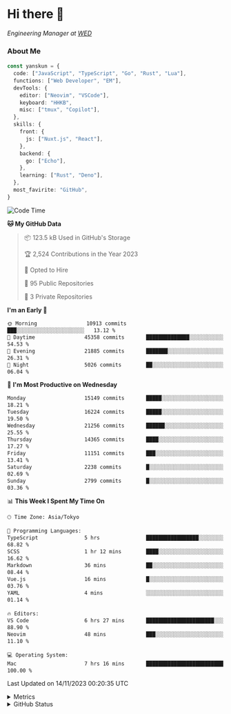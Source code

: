 # Hi there&nbsp;:wave:

<!-- ![Alt text](https://spotify-recently-played-readme.vercel.app/api?user=31kynbuubkiu3r4qh4hjuaglhfay) -->

_Engineering Manager at [WED](https://github.com/wedinc)_

### About Me

```ts
const yanskun = {
  code: ["JavaScript", "TypeScript", "Go", "Rust", "Lua"],
  functions: ["Web Developer", "EM"],
  devTools: {
    editor: ["Neovim", "VSCode"],
    keyboard: "HHKB",
    misc: ["tmux", "Copilot"],
  },
  skills: {
    front: {
      js: ["Nuxt.js", "React"],
    },
    backend: {
      go: ["Echo"],
    },
    learning: ["Rust", "Deno"],
  },
  most_favirite: "GitHub",
}
```

<!--START_SECTION:waka-->
![Code Time](http://img.shields.io/badge/Code%20Time-544%20hrs%2023%20mins-blue)

**🐱 My GitHub Data** 

> 📦 123.5 kB Used in GitHub's Storage 
 > 
> 🏆 2,524 Contributions in the Year 2023
 > 
> 💼 Opted to Hire
 > 
> 📜 95 Public Repositories 
 > 
> 🔑 3 Private Repositories 
 > 
**I'm an Early 🐤** 

```text
🌞 Morning                10913 commits       ███░░░░░░░░░░░░░░░░░░░░░░   13.12 % 
🌆 Daytime                45358 commits       ██████████████░░░░░░░░░░░   54.53 % 
🌃 Evening                21885 commits       ███████░░░░░░░░░░░░░░░░░░   26.31 % 
🌙 Night                  5026 commits        ██░░░░░░░░░░░░░░░░░░░░░░░   06.04 % 
```
📅 **I'm Most Productive on Wednesday** 

```text
Monday                   15149 commits       █████░░░░░░░░░░░░░░░░░░░░   18.21 % 
Tuesday                  16224 commits       █████░░░░░░░░░░░░░░░░░░░░   19.50 % 
Wednesday                21256 commits       ██████░░░░░░░░░░░░░░░░░░░   25.55 % 
Thursday                 14365 commits       ████░░░░░░░░░░░░░░░░░░░░░   17.27 % 
Friday                   11151 commits       ███░░░░░░░░░░░░░░░░░░░░░░   13.41 % 
Saturday                 2238 commits        █░░░░░░░░░░░░░░░░░░░░░░░░   02.69 % 
Sunday                   2799 commits        █░░░░░░░░░░░░░░░░░░░░░░░░   03.36 % 
```


📊 **This Week I Spent My Time On** 

```text
🕑︎ Time Zone: Asia/Tokyo

💬 Programming Languages: 
TypeScript               5 hrs               █████████████████░░░░░░░░   68.82 % 
SCSS                     1 hr 12 mins        ████░░░░░░░░░░░░░░░░░░░░░   16.62 % 
Markdown                 36 mins             ██░░░░░░░░░░░░░░░░░░░░░░░   08.44 % 
Vue.js                   16 mins             █░░░░░░░░░░░░░░░░░░░░░░░░   03.76 % 
YAML                     4 mins              ░░░░░░░░░░░░░░░░░░░░░░░░░   01.14 % 

🔥 Editors: 
VS Code                  6 hrs 27 mins       ██████████████████████░░░   88.90 % 
Neovim                   48 mins             ███░░░░░░░░░░░░░░░░░░░░░░   11.10 % 

💻 Operating System: 
Mac                      7 hrs 16 mins       █████████████████████████   100.00 % 
```


 Last Updated on 14/11/2023 00:20:35 UTC
<!--END_SECTION:waka-->

<details>
  <summary>Metrics</summary>
  <img src="https://github.com/yanskun/yanskun/blob/main/github-metrics.svg" alt="Metrics">
</details>

<details>
  <summary>GitHub Status</summary>
  <picture>
    <source media="(prefers-color-scheme: dark)" srcset="https://raw.githubusercontent.com/yanskun/yanskun/master/profile-summary-card-output/nord_dark/0-profile-details.svg">
   <img src="https://raw.githubusercontent.com/yanskun/yanskun/master/profile-summary-card-output/default/0-profile-details.svg">
  </picture>
  <br>
  <picture>
    <source media="(prefers-color-scheme: dark)" srcset="https://raw.githubusercontent.com/yanskun/yanskun/master/profile-summary-card-output/nord_dark/1-repos-per-language.svg">
   <img src="https://raw.githubusercontent.com/yanskun/yanskun/master/profile-summary-card-output/default/1-repos-per-language.svg">
  </picture>
  <picture>
    <source media="(prefers-color-scheme: dark)" srcset="https://raw.githubusercontent.com/yanskun/yanskun/master/profile-summary-card-output/nord_dark/2-most-commit-language.svg">
   <img src="https://raw.githubusercontent.com/yanskun/yanskun/master/profile-summary-card-output/default/2-most-commit-language.svg">
  </picture>
  <br>
  <picture>
    <source media="(prefers-color-scheme: dark)" srcset="https://raw.githubusercontent.com/yanskun/yanskun/master/profile-summary-card-output/nord_dark/3-stats.svg">
   <img src="https://raw.githubusercontent.com/yanskun/yanskun/master/profile-summary-card-output/default/3-stats.svg">
  </picture>
  <picture>
    <source media="(prefers-color-scheme: dark)" srcset="https://raw.githubusercontent.com/yanskun/yanskun/master/profile-summary-card-output/nord_dark/4-productive-time.svg">
   <img src="https://raw.githubusercontent.com/yanskun/yanskun/master/profile-summary-card-output/default/4-productive-time.svg">
  </picture>
</details>
